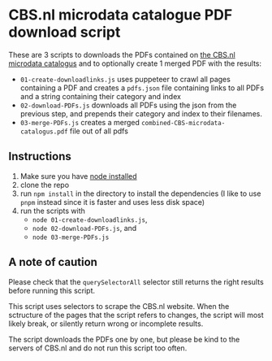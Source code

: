 # CBS.nl microdata catalogue PDF download script

These are 3 scripts to downloads the PDFs contained on [the CBS.nl microdata catalogus](https://www.cbs.nl/nl-nl/onze-diensten/maatwerk-en-microdata/microdata-zelf-onderzoek-doen/catalogus-microdata) and to optionally create 1 merged PDF with the results:

* `01-create-downloadlinks.js` uses puppeteer to crawl all pages containing a PDF and creates a `pdfs.json` file containing links to all PDFs and a string containing their category and index
* `02-download-PDFs.js` downloads all PDFs using the json from the previous step, and prepends their category and index to their filenames.
* `03-merge-PDFs.js` creates a merged `combined-CBS-microdata-catalogus.pdf` file out of all pdfs

## Instructions

1. Make sure you have [node installed](https://nodejs.dev/en/learn/how-to-install-nodejs/)
2. clone the repo
3. run `npm install` in the directory to install the dependencies (I like to use `pnpm` instead since it is faster and uses less disk space)
4. run the scripts with
    * `node 01-create-downloadlinks.js`,
    * `node 02-download-PDFs.js`, and
    * `node 03-merge-PDFs.js`

## A note of caution

Please check that the `querySelectorAll` selector still returns the right results before running this script.

This script uses selectors to scrape the CBS.nl website. When the sctructure of the pages that the script refers to changes, the script will most likely break, or silently return wrong or incomplete results.

The script downloads the PDFs one by one, but please be kind to the servers of CBS.nl and do not run this script too often.
